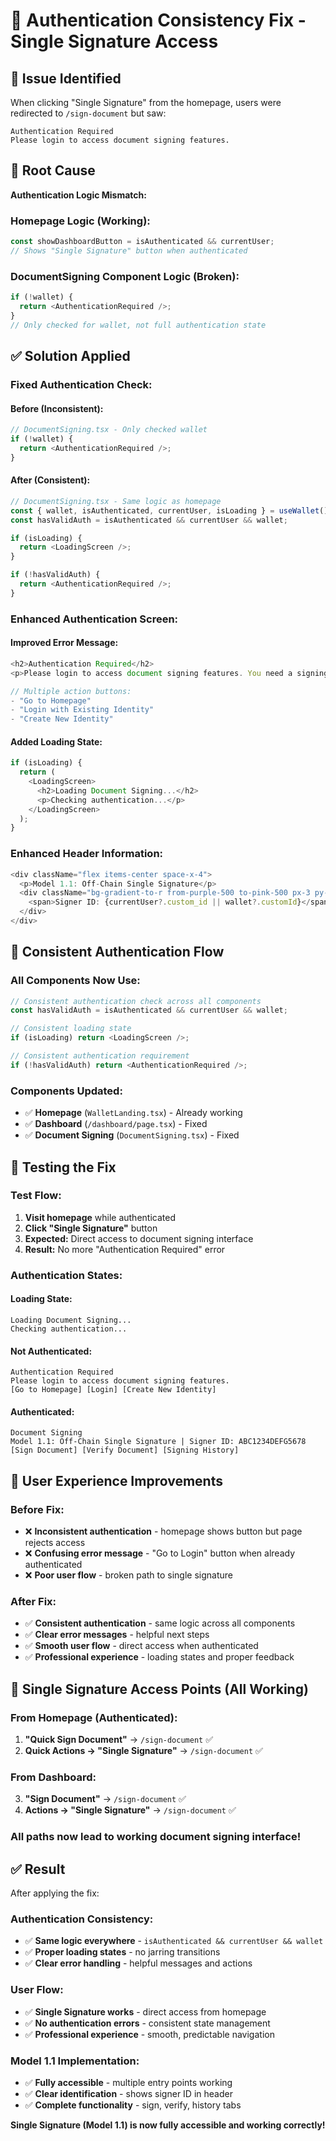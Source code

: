# 🔧 Authentication Consistency Fix - Single Signature Access

## 🚨 **Issue Identified**

When clicking "Single Signature" from the homepage, users were redirected to `/sign-document` but saw:
```
Authentication Required
Please login to access document signing features.
```

## 🎯 **Root Cause**

**Authentication Logic Mismatch:**

### **Homepage Logic (Working):**
```typescript
const showDashboardButton = isAuthenticated && currentUser;
// Shows "Single Signature" button when authenticated
```

### **DocumentSigning Component Logic (Broken):**
```typescript
if (!wallet) {
  return <AuthenticationRequired />;
}
// Only checked for wallet, not full authentication state
```

## ✅ **Solution Applied**

### **Fixed Authentication Check:**

#### **Before (Inconsistent):**
```typescript
// DocumentSigning.tsx - Only checked wallet
if (!wallet) {
  return <AuthenticationRequired />;
}
```

#### **After (Consistent):**
```typescript
// DocumentSigning.tsx - Same logic as homepage
const { wallet, isAuthenticated, currentUser, isLoading } = useWallet();
const hasValidAuth = isAuthenticated && currentUser && wallet;

if (isLoading) {
  return <LoadingScreen />;
}

if (!hasValidAuth) {
  return <AuthenticationRequired />;
}
```

### **Enhanced Authentication Screen:**

#### **Improved Error Message:**
```typescript
<h2>Authentication Required</h2>
<p>Please login to access document signing features. You need a signing identity to sign documents.</p>

// Multiple action buttons:
- "Go to Homepage"
- "Login with Existing Identity" 
- "Create New Identity"
```

#### **Added Loading State:**
```typescript
if (isLoading) {
  return (
    <LoadingScreen>
      <h2>Loading Document Signing...</h2>
      <p>Checking authentication...</p>
    </LoadingScreen>
  );
}
```

### **Enhanced Header Information:**
```typescript
<div className="flex items-center space-x-4">
  <p>Model 1.1: Off-Chain Single Signature</p>
  <div className="bg-gradient-to-r from-purple-500 to-pink-500 px-3 py-1 rounded-lg">
    <span>Signer ID: {currentUser?.custom_id || wallet?.customId}</span>
  </div>
</div>
```

## 🎯 **Consistent Authentication Flow**

### **All Components Now Use:**
```typescript
// Consistent authentication check across all components
const hasValidAuth = isAuthenticated && currentUser && wallet;

// Consistent loading state
if (isLoading) return <LoadingScreen />;

// Consistent authentication requirement
if (!hasValidAuth) return <AuthenticationRequired />;
```

### **Components Updated:**
- ✅ **Homepage** (`WalletLanding.tsx`) - Already working
- ✅ **Dashboard** (`/dashboard/page.tsx`) - Fixed
- ✅ **Document Signing** (`DocumentSigning.tsx`) - Fixed

## 🧪 **Testing the Fix**

### **Test Flow:**
1. **Visit homepage** while authenticated
2. **Click "Single Signature"** button
3. **Expected:** Direct access to document signing interface
4. **Result:** No more "Authentication Required" error

### **Authentication States:**

#### **Loading State:**
```
Loading Document Signing...
Checking authentication...
```

#### **Not Authenticated:**
```
Authentication Required
Please login to access document signing features.
[Go to Homepage] [Login] [Create New Identity]
```

#### **Authenticated:**
```
Document Signing
Model 1.1: Off-Chain Single Signature | Signer ID: ABC1234DEFG5678
[Sign Document] [Verify Document] [Signing History]
```

## 🎯 **User Experience Improvements**

### **Before Fix:**
- ❌ **Inconsistent authentication** - homepage shows button but page rejects access
- ❌ **Confusing error message** - "Go to Login" button when already authenticated
- ❌ **Poor user flow** - broken path to single signature

### **After Fix:**
- ✅ **Consistent authentication** - same logic across all components
- ✅ **Clear error messages** - helpful next steps
- ✅ **Smooth user flow** - direct access when authenticated
- ✅ **Professional experience** - loading states and proper feedback

## 🎯 **Single Signature Access Points (All Working)**

### **From Homepage (Authenticated):**
1. **"Quick Sign Document"** → `/sign-document` ✅
2. **Quick Actions → "Single Signature"** → `/sign-document` ✅

### **From Dashboard:**
3. **"Sign Document"** → `/sign-document` ✅
4. **Actions → "Single Signature"** → `/sign-document` ✅

### **All paths now lead to working document signing interface!**

## ✅ **Result**

After applying the fix:

### **Authentication Consistency:**
- ✅ **Same logic everywhere** - `isAuthenticated && currentUser && wallet`
- ✅ **Proper loading states** - no jarring transitions
- ✅ **Clear error handling** - helpful messages and actions

### **User Flow:**
- ✅ **Single Signature works** - direct access from homepage
- ✅ **No authentication errors** - consistent state management
- ✅ **Professional experience** - smooth, predictable navigation

### **Model 1.1 Implementation:**
- ✅ **Fully accessible** - multiple entry points working
- ✅ **Clear identification** - shows signer ID in header
- ✅ **Complete functionality** - sign, verify, history tabs

**Single Signature (Model 1.1) is now fully accessible and working correctly!**
